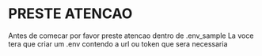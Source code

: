 # PRESTE ATENCAO

Antes de comecar por favor preste atencao dentro de .env_sample
La voce tera que criar um .env contendo a url ou token que sera necessaria